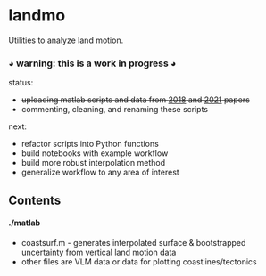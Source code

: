 # landmo
Utilities to analyze land motion.  

### ◕ warning: this is a work in progress ◕


status:  
 - <s>uploading matlab scripts and data from [2018](https://cig.uw.edu/resources/special-reports/sea-level-rise-in-washington-state-a-2018-assessment) and [2021](https://doi.org/10.3390/w13030281) papers</s>
 - commenting, cleaning, and renaming these scripts
 
 
 next:  
  - refactor scripts into Python functions
  - build notebooks with example workflow
  - build more robust interpolation method
  - generalize workflow to any area of interest

## Contents
#### ./matlab
 - coastsurf.m - generates interpolated surface & bootstrapped uncertainty from vertical land motion data
 - other files are VLM data or data for plotting coastlines/tectonics
